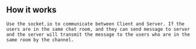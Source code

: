 ## How it works

    Use the socket.io to communicate between Client and Server. If the users are in the same chat room, and they can send message to server and the server will transmit the message to the users who are in the same room by the channel.
